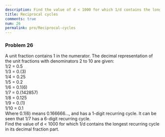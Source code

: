 ```yaml
---
description: Find the value of d < 1000 for which 1/d contains the longest recurring cycle in its decimal fraction part.
title: Reciprocal cycles
comments: true
num: 26
permalink: pro/Reciprocal-cycles
---
```

<div class='problem'>
<h3>Problem 26</h3>
<p>A unit fraction contains 1 in the numerator. The decimal representation of the unit fractions with denominators 2 to 10 are given:
  <br>
1/2	= 	0.5  <br>
1/3	= 	0.(3)  <br>
1/4	= 	0.25  <br>
1/5	= 	0.2  <br>
1/6	= 	0.1(6)  <br>
1/7	= 	0.(142857) <br>   
1/8	= 	0.125 <br> 
1/9	= 	0.(1)  <br>
1/10	= 	0.1  <br>  
Where 0.1(6) means 0.166666..., and has a 1-digit recurring cycle. It can be seen that 1/7 has a 6-digit recurring cycle.
<br>
Find the value of d < 1000 for which 1/d contains the longest recurring cycle in its decimal fraction part.
</p></div>
